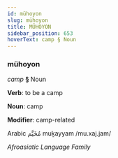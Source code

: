 ```yaml
---
id: mühoyon
slug: mühoyon
title: MÜHOYON
sidebar_position: 653
hoverText: camp § Noun
---
```


### mühoyon

*camp* **§** Noun

**Verb**: to be a camp

**Noun**: camp

**Modifier**: camp-related

Arabic مُخَيَّم muḵayyam /mu.xaj.jam/

*Afroasiatic Language Family*